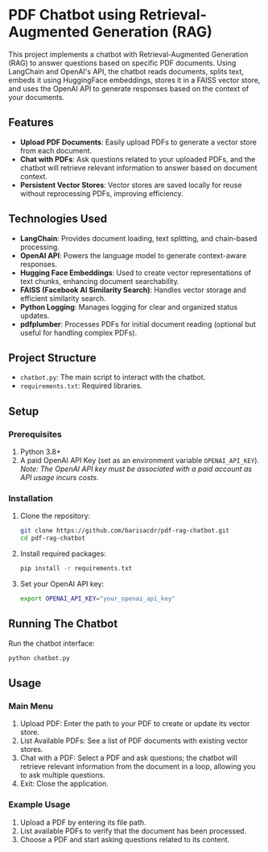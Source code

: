 # PDF Chatbot using Retrieval-Augmented Generation (RAG)

This project implements a chatbot with Retrieval-Augmented Generation (RAG) to answer questions based on specific PDF documents. Using LangChain and OpenAI's API, the chatbot reads documents, splits text, embeds it using HuggingFace embeddings, stores it in a FAISS vector store, and uses the OpenAI API to generate responses based on the context of your documents.

## Features

- **Upload PDF Documents**: Easily upload PDFs to generate a vector store from each document.
- **Chat with PDFs**: Ask questions related to your uploaded PDFs, and the chatbot will retrieve relevant information to answer based on document context.
- **Persistent Vector Stores**: Vector stores are saved locally for reuse without reprocessing PDFs, improving efficiency.

## Technologies Used

- **LangChain**: Provides document loading, text splitting, and chain-based processing.
- **OpenAI API**: Powers the language model to generate context-aware responses.
- **Hugging Face Embeddings**: Used to create vector representations of text chunks, enhancing document searchability.
- **FAISS (Facebook AI Similarity Search)**: Handles vector storage and efficient similarity search.
- **Python Logging**: Manages logging for clear and organized status updates.
- **pdfplumber**: Processes PDFs for initial document reading (optional but useful for handling complex PDFs).

## Project Structure

- `chatbot.py`: The main script to interact with the chatbot.
- `requirements.txt`: Required libraries.

## Setup

### Prerequisites

1. Python 3.8+
2. A paid OpenAI API Key (set as an environment variable `OPENAI_API_KEY`).  *Note: The OpenAI API key must be associated with a paid account as API usage incurs costs.*

### Installation

1. Clone the repository:
   ```bash
   git clone https://github.com/barisacdr/pdf-rag-chatbot.git
   cd pdf-rag-chatbot
   ```
2. Install required packages:
    ```bash
   pip install -r requirements.txt
   ```

3. Set your OpenAI API key:
    ```bash
    export OPENAI_API_KEY="your_openai_api_key"
    ```


## Running The Chatbot

Run the chatbot interface:
 ```bash
 python chatbot.py
```

## Usage

### Main Menu

1. Upload PDF: Enter the path to your PDF to create or update its vector store.
2. List Available PDFs: See a list of PDF documents with existing vector stores.
3. Chat with a PDF: Select a PDF and ask questions; the chatbot will retrieve relevant information from the document in a loop, allowing you to ask multiple questions.
4. Exit: Close the application.

### Example Usage

1. Upload a PDF by entering its file path.
2. List available PDFs to verify that the document has been processed.
3. Choose a PDF and start asking questions related to its content.
